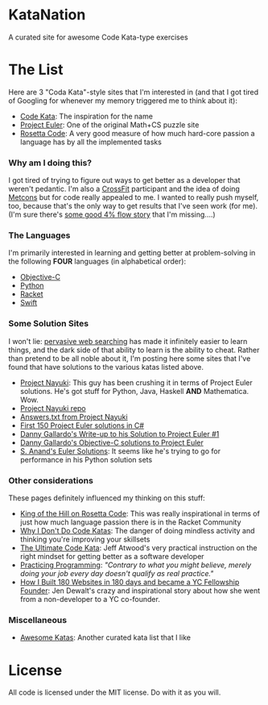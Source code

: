 # KataNation
A curated site for awesome Code Kata-type exercises

# The List

Here are 3 "Coda Kata"-style sites that I'm interested in (and that I got tired of Googling for whenever my memory triggered me to think about it):

- [Code Kata](http://codekata.com): The inspiration for the name
- [Project Euler](https://projecteuler.net/): One of the original Math+CS puzzle site
- [Rosetta Code](http://rosettacode.org/wiki/Rosetta_Code): A very good measure of how much hard-core passion a language has by all the implemented tasks

### Why am I doing this? 

I got tired of trying to figure out ways to get better as a developer that weren't pedantic. I'm also a [CrossFit](https://crossfit.com) participant and the idea of doing [Metcons](http://www.mensfitness.com/training/build-muscle/what-wod-decoding-language-crossfit) but for code really appealed to me. I wanted to really push myself, too, because that's the only way to get results that I've seen work (for me). (I'm sure there's [some good 4% flow story](http://www.flowgenomeproject.com) that I'm missing....)

### The Languages

I'm primarily interested in learning and getting better at problem-solving in the following **FOUR** languages (in alphabetical order):

- [Objective-C](https://developer.apple.com/library/content/documentation/Cocoa/Conceptual/ProgrammingWithObjectiveC/Introduction/Introduction.html)
- [Python](https://www.python.org)
- [Racket](http://racket-lang.org)
- [Swift](https://swift.org)

### Some Solution Sites

I won't lie: [pervasive web searching](https://www.google.com/search?q=project+euler+solutions&oq=project+euler+solutions) has made it infinitely easier to learn things, and the dark side of that ability to learn is the ability to cheat. Rather than pretend to be all noble about it, I'm posting here some sites that I've found that have solutions to the various katas listed above.

- [Project Nayuki](https://www.nayuki.io/page/project-euler-solutions): This guy has been crushing it in terms of Project Euler solutions. He's got stuff for Python, Java, Haskell **AND** Mathematica. Wow.
- [Project Nayuki repo](https://github.com/nayuki/Project-Euler-solutions)
- [Answers.txt from Project Nayuki](https://github.com/nayuki/Project-Euler-solutions/blob/master/Answers.txt)
- [First 150 Project Euler solutions in C#](http://www.mathblog.dk/project-euler-solutions/)
- [Danny Gallardo's Write-up to his Solution to Project Euler #1](https://dannygtech.wordpress.com/2014/05/20/project-euler-objective-c-solutions/)
- [Danny Gallardo's Objective-C solutions to Project Euler](https://github.com/dgallardo01/Project-Euler-Objective-C-Solutions)
- [S. Anand's Euler Solutions](http://www.s-anand.net/euler.html): It seems like he's trying to go for performance in his Python solution sets

### Other considerations

These pages definitely influenced my thinking on this stuff:

- [King of the Hill on Rosetta Code](https://blog.racket-lang.org/2015/05/king-of-the-hill-on-rosetta-code.html): This was really inspirational in terms of just how much language passion there is in the Racket Community
- [Why I Don't Do Code Katas](https://hackhands.com/dont-code-katas/): The danger of doing mindless activity and thinking you're improving your skillsets
- [The Ultimate Code Kata](https://blog.codinghorror.com/the-ultimate-code-kata/): Jeff Atwood's very practical instruction on the right mindset for getting better as a software developer
- [Practicing Programming](https://sites.google.com/site/steveyegge2/practicing-programming): *"Contrary to what you might believe, merely doing your job every day doesn't qualify as real practice."*
- [How I Built 180 Websites in 180 days and became a YC Fellowship Founder](https://zube.io/blog/how-i-built-180-websites-in-180-days-and-became-a-yc-fellowship-founder/): Jen Dewalt's crazy and inspirational story about how she went from a non-developer to a YC co-founder.

### Miscellaneous

- [Awesome Katas](https://github.com/gamontalvo/awesome-katas): Another curated kata list that I like

# License

All code is licensed under the MIT license. Do with it as you will.

